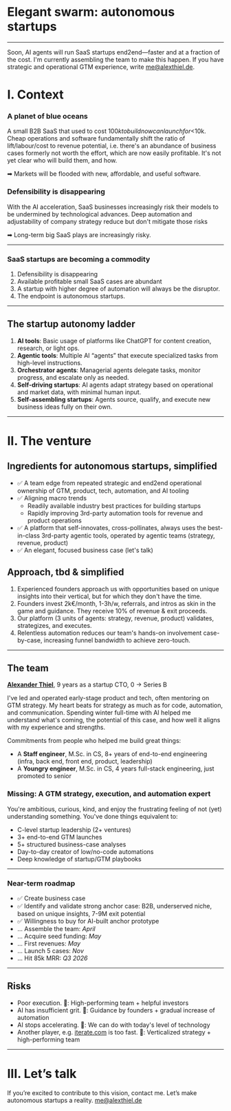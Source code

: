 # Elegant swarm: autonomous startups

---
Soon, AI agents will run SaaS startups end2end—faster and at a fraction of the cost. I'm currently assembling the team to make this happen. If you have strategic and operational GTM experience, write [me@alexthiel.de](mailto:me@alexthiel.de).

# I. Context

### A planet of blue oceans
A small B2B SaaS that used to cost $100k to build now can launch for <$10k. Cheap operations and software fundamentally shift the ratio of lift/labour/cost to revenue potential, i.e. there's an abundance of business cases formerly not worth the effort, which are now easily profitable.  It's not yet clear who will build them, and how.

➡ Markets will be flooded with new, affordable, and useful software.

### Defensibility is disappearing
With the AI acceleration, SaaS businesses increasingly risk their models to be undermined by technological advances.
Deep automation and adjustability of company strategy reduce but don't mitigate those risks

➡ Long-term big SaaS plays are increasingly risky.

---

### SaaS startups are becoming a commodity
1. Defensibility is disappearing
2. Available profitable small SaaS cases are abundant
3. A startup with higher degree of automation will always be the disruptor.
4. The endpoint is autonomous startups.

---

## The startup autonomy ladder

1. **AI tools**: Basic usage of platforms like ChatGPT for content creation, research, or light ops.
2. **Agentic tools**: Multiple AI “agents” that execute specialized tasks from high-level instructions.
3. **Orchestrator agents**: Managerial agents delegate tasks, monitor progress, and escalate only as needed.
4. **Self-driving startups**: AI agents adapt strategy based on operational and market data, with minimal human input.
5. **Self-assembling startups**: Agents source, qualify, and execute new business ideas fully on their own.

---

# II. The venture

## Ingredients for autonomous startups, simplified
* ✅ A team edge from repeated strategic and end2end operational ownership of GTM, product, tech, automation, and AI tooling
* ✅ Aligning macro trends
  * Readily available industry best practices for building startups
  * Rapidly improving 3rd-party automation tools for revenue and product operations
* ✅ A platform that self-innovates, cross-pollinates, always uses the best-in-class 3rd-party agentic tools, operated by agentic teams (strategy, revenue, product)
* ✅ An elegant, focused business case (let's talk)


## Approach, tbd & simplified
1. Experienced founders approach us with opportunities based on unique insights into their vertical, but for which they don't have the time.
2. Founders invest 2k€/month, 1-3h/w, referrals, and intros as skin in the game and guidance. They receive 10% of revenue & exit proceeds.
3. Our platform (3 units of agents: strategy, revenue, product) validates, strategizes, and executes.
4. Relentless automation reduces our team's hands-on involvement case-by-case, increasing funnel bandwidth to achieve zero-touch.

---

## The team
**[Alexander Thiel](https://www.linkedin.com/in/reasn/)**, 9 years as a startup CTO, 0 → Series B

I've led and operated early-stage product and tech, often mentoring on GTM strategy.
My heart beats for strategy as much as for code, automation, and communication. Spending winter full-time with AI helped me understand what's coming, the potential of this case, and how well it aligns with my experience and strengths.

Commitments from people who helped me build great things:
* A **Staff engineer**, M.Sc. in CS, 8+ years of end-to-end engineering (infra, back end, front end, product, leadership)  
* A **Youngry engineer**, M.Sc. in CS, 4 years full-stack engineering, just promoted to senior

### Missing: A GTM strategy, execution, and automation expert
You're ambitious, curious, kind, and enjoy the frustrating feeling of not (yet) understanding something.
You've done things equivalent to:
- C-level startup leadership (2+ ventures)
- 3+ end-to-end GTM launches
- 5+ structured business-case analyses
- Day-to-day creator of low/no-code automations
- Deep knowledge of startup/GTM playbooks


---


### Near-term roadmap
* ✅ Create business case
* ✅ Identify and validate strong anchor case: B2B, underserved niche, based on unique insights, 7-9M exit potential
* ✅ Willingness to buy for AI-built anchor prototype
* ... Assemble the team: *April*
* ... Acquire seed funding: *May*
* ... First revenues: *May*
* ... Launch 5 cases: *Nov*
* ... Hit 85k MRR: *Q3 2026*

---

## Risks
* Poor execution. 💊: High-performing team + helpful investors
* AI has insufficient grit. 💊: Guidance by founders + gradual increase of automation
* AI stops accelerating. 💊: We can do with today's level of technology
* Another player, e.g. [iterate.com](https://iterate.com) is too fast. 💊: Verticalized strategy + high-performing team

---

# III. Let’s talk
If you’re excited to contribute to this vision, contact me. Let’s make autonomous startups a reality.
[me@alexthiel.de](mailto:me@alexthiel.de)
